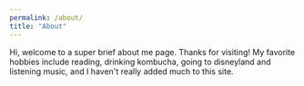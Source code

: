 ```yaml
---
permalink: /about/
title: "About"
---
```


Hi, welcome to a super brief about me page. Thanks for visiting! My favorite hobbies include reading, drinking kombucha, going to disneyland and listening music, and I haven't really added much to this site.
